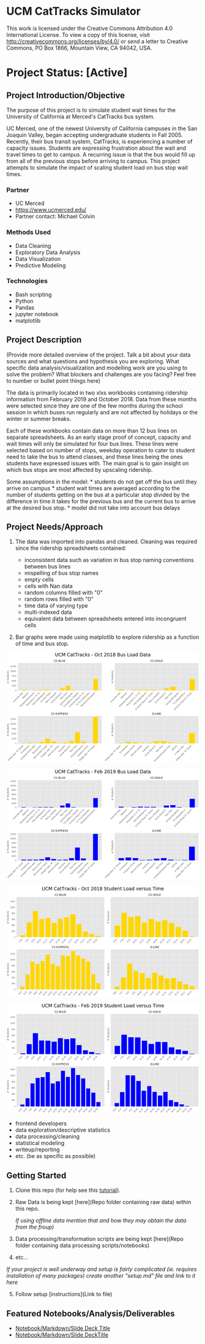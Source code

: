 # UCM CatTracks Simulator
This work is licensed under the Creative Commons Attribution 4.0 International License.
To view a copy of this license, visit http://creativecommons.org/licenses/by/4.0/ or
send a letter to Creative Commons, PO Box 1866, Mountain View, CA 94042, USA.  

# Project Status: [Active]

## Project Introduction/Objective
The purpose of this project is to simulate student wait times for the University of California at Merced's CatTracks bus system.

UC Merced, one of the newest University of California campuses in the San Joaquin Valley, began accepting undergraduate students in Fall 2005. Recently, their bus transit system, CatTracks, is experiencing a number of capacity issues. Students are expressing frustration about the wait and travel times to get to campus. A recurring issue is that the bus would fill up from all of the previous stops before arriving to campus. This project attempts to simulate the impact of scaling student load on bus stop wait times.

### Partner
* UC Merced
* https://www.ucmerced.edu/
* Partner contact: Michael Colvin

### Methods Used
* Data Cleaning
* Exploratory Data Analysis
* Data Visualization
* Predictive Modeling

### Technologies
* Bash scripting
* Python
* Pandas
* jupyter notebook
* matplotlib

## Project Description
(Provide more detailed overview of the project.  Talk a bit about your data sources and what questions and hypothesis you are exploring. What specific data analysis/visualization and modelling work are you using to solve the problem? What blockers and challenges are you facing?  Feel free to number or bullet point things here)

The data is primarily located in two xlxs workbooks containing ridership information from February 2019 and October 2018. Data from these months were selected since they are one of the few months during the school session in which buses run regularly and are not affected by holidays or the winter or summer breaks.

Each of these workbooks contain data on more than 12 bus lines on separate spreadsheets. As an early stage proof of concept, capacity and wait times will only be simulated for four bus lines. These lines were selected based on number of stops, weekday operation to cater to student need to take the bus to attend classes, and these lines being the ones students have expressed issues with. The main goal is to gain insight on which bus stops are most affected by upscaling ridership.

Some assumptions in the model:
    * students do not get off the bus until they arrive on campus
    * student wait times are averaged according to the number of students getting on the bus at a particular stop divided by the difference in time it takes for the previous bus and the current bus to arrive at the desired bus stop.
    * model did not take into account bus delays
  
## Project Needs/Approach

1. The data was imported into pandas and cleaned. Cleaning was required since the ridership spreadsheets contained:
   - inconsistent data such as variation in bus stop naming conventions between bus lines
   - mispelling of bus stop names
   - empty cells
   - cells with Nan data
   - random columns filled with "0"
   - random rows filled with "0"
   - time data of varying type
   - multi-indexed data
   - equivalent data between spreadsheets entered into incongruent cells

2. Bar graphs were made using matplotlib to explore ridership as a function of time and bus stop.

![October 2018 bus load data](https://github.com/nlt-python/UCM_CatTracks_Simulator/blob/master/2018-oct-plot.png)

![February 2019 bus load data](https://github.com/nlt-python/UCM_CatTracks_Simulator/blob/master/2019-feb-plot.png)

![October 2018 bus line times data](https://github.com/nlt-python/UCM_CatTracks_Simulator/blob/master/2018-oct-time.png)

![February 2019 bus line times data](https://github.com/nlt-python/UCM_CatTracks_Simulator/blob/master/2019-feb-time.png)



- frontend developers
- data exploration/descriptive statistics
- data processing/cleaning
- statistical modeling
- writeup/reporting
- etc. (be as specific as possible)

## Getting Started

1. Clone this repo (for help see this [tutorial](https://help.github.com/articles/cloning-a-repository/)).
2. Raw Data is being kept [here](Repo folder containing raw data) within this repo.

    *If using offline data mention that and how they may obtain the data from the froup)*
    
3. Data processing/transformation scripts are being kept [here](Repo folder containing data processing scripts/notebooks)
4. etc...

*If your project is well underway and setup is fairly complicated (ie. requires installation of many packages) create another "setup.md" file and link to it here*  

5. Follow setup [instructions](Link to file)

## Featured Notebooks/Analysis/Deliverables
* [Notebook/Markdown/Slide Deck Title](link)
* [Notebook/Markdown/Slide DeckTitle](link)

